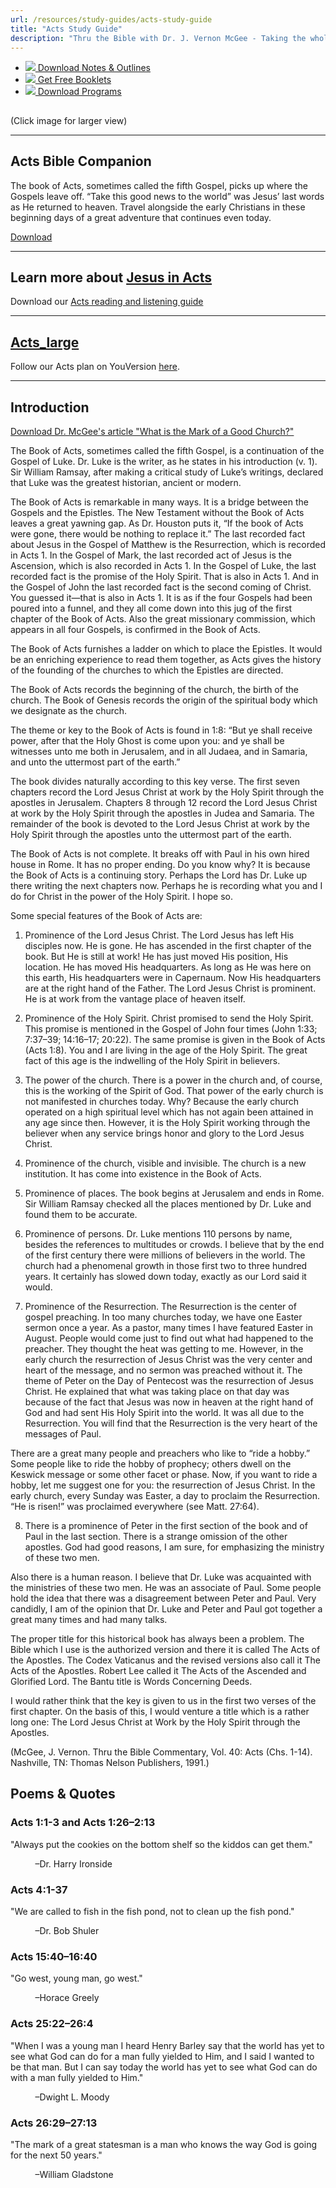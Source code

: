 ```yaml
---
url: /resources/study-guides/acts-study-guide
title: "Acts Study Guide"
description: "Thru the Bible with Dr. J. Vernon McGee - Taking the whole Word to the whole world"
---
```





* [*![](http://ttb.org/img/icon-download.png)* Download Notes & Outlines](/docs/default-source/notes-and-outlines_2022/no42_acts.pdf?sfvrsn=45f1816_2 "download notes")
* [*![](http://ttb.org/img/icon-document.png)* Get Free Booklets](/resources/electronic-booklets "get free booklets")
* [*![](http://ttb.org/img/icon-youtube-sm.png)* Download Programs](/resources/free-5-year-series-downloads "Listen")







## 


(Click image for larger view)




---


## Acts Bible Companion


The book of Acts, sometimes called the fifth Gospel, picks up where the Gospels leave off. “Take this good news to the world” was Jesus’ last words as He returned to heaven. Travel alongside the early Christians in these beginning days of a great adventure that continues even today.


[Download](https://ttb.org/docs/default-source/booklets/ttb_acts-bible-companion.pdf?sfvrsn=de6b1816_2 "Download") 



---


## Learn more about [Jesus in Acts](https://ttb.org/images/default-source/jesus-in/TTB_Jesus-in-Actsadb8d0bf-d906-4019-94e4-2981f395773a)
Download our [Acts reading and listening guide](/docs/default-source/read-thru/ttb_read-thru-acts.pdf?sfvrsn=6d6a1816_2 "Acts reading and listening guide")




---



## [Acts_large](https://www.bible.com/reading-plans/21349-thru-the-bible-acts-of-the-apostles)
Follow our Acts plan on YouVersion [here](https://www.bible.com/reading-plans/21349-thru-the-bible-acts-of-the-apostles).




---


## Introduction


[Download Dr. McGee's article "What is the Mark of a Good Church?"](/docs/default-source/Extra-Materials/what-is-the-mark-of-a-good-church.pdf?sfvrsn=64af1c16_0 "Download Dr. McGee's article 'What is the Mark of a Good Church?'")  

  

The Book of Acts, sometimes called the fifth Gospel, is a continuation of the Gospel of Luke. Dr. Luke is the writer, as he states in his introduction (v. 1). Sir William Ramsay, after making a critical study of Luke’s writings, declared that Luke was the greatest historian, ancient or modern.


The Book of Acts is remarkable in many ways. It is a bridge between the Gospels and the Epistles. The New Testament without the Book of Acts leaves a great yawning gap. As Dr. Houston puts it, “If the book of Acts were gone, there would be nothing to replace it.” The last recorded fact about Jesus in the Gospel of Matthew is the Resurrection, which is recorded in Acts 1. In the Gospel of Mark, the last recorded act of Jesus is the Ascension, which is also recorded in Acts 1. In the Gospel of Luke, the last recorded fact is the promise of the Holy Spirit. That is also in Acts 1. And in the Gospel of John the last recorded fact is the second coming of Christ. You guessed it—that is also in Acts 1. It is as if the four Gospels had been poured into a funnel, and they all come down into this jug of the first chapter of the Book of Acts. Also the great missionary commission, which appears in all four Gospels, is confirmed in the Book of Acts.


The Book of Acts furnishes a ladder on which to place the Epistles. It would be an enriching experience to read them together, as Acts gives the history of the founding of the churches to which the Epistles are directed.


The Book of Acts records the beginning of the church, the birth of the church. The Book of Genesis records the origin of the spiritual body which we designate as the church.


The theme or key to the Book of Acts is found in 1:8: “But ye shall receive power, after that the Holy Ghost is come upon you: and ye shall be witnesses unto me both in Jerusalem, and in all Judaea, and in Samaria, and unto the uttermost part of the earth.”


The book divides naturally according to this key verse. The first seven chapters record the Lord Jesus Christ at work by the Holy Spirit through the apostles in Jerusalem. Chapters 8 through 12 record the Lord Jesus Christ at work by the Holy Spirit through the apostles in Judea and Samaria. The remainder of the book is devoted to the Lord Jesus Christ at work by the Holy Spirit through the apostles unto the uttermost part of the earth.


The Book of Acts is not complete. It breaks off with Paul in his own hired house in Rome. It has no proper ending. Do you know why? It is because the Book of Acts is a continuing story. Perhaps the Lord has Dr. Luke up there writing the next chapters now. Perhaps he is recording what you and I do for Christ in the power of the Holy Spirit. I hope so.


Some special features of the Book of Acts are:


1. Prominence of the Lord Jesus Christ. The Lord Jesus has left His disciples now. He is gone. He has ascended in the first chapter of the book. But He is still at work! He has just moved His position, His location. He has moved His headquarters. As long as He was here on this earth, His headquarters were in Capernaum. Now His headquarters are at the right hand of the Father. The Lord Jesus Christ is prominent. He is at work from the vantage place of heaven itself.


2. Prominence of the Holy Spirit. Christ promised to send the Holy Spirit. This promise is mentioned in the Gospel of John four times (John 1:33; 7:37–39; 14:16–17; 20:22). The same promise is given in the Book of Acts (Acts 1:8). You and I are living in the age of the Holy Spirit. The great fact of this age is the indwelling of the Holy Spirit in believers.


3. The power of the church. There is a power in the church and, of course, this is the working of the Spirit of God. That power of the early church is not manifested in churches today. Why? Because the early church operated on a high spiritual level which has not again been attained in any age since then. However, it is the Holy Spirit working through the believer when any service brings honor and glory to the Lord Jesus Christ.


4. Prominence of the church, visible and invisible. The church is a new institution. It has come into existence in the Book of Acts.


5. Prominence of places. The book begins at Jerusalem and ends in Rome. Sir William Ramsay checked all the places mentioned by Dr. Luke and found them to be accurate.


6. Prominence of persons. Dr. Luke mentions 110 persons by name, besides the references to multitudes or crowds. I believe that by the end of the first century there were millions of believers in the world. The church had a phenomenal growth in those first two to three hundred years. It certainly has slowed down today, exactly as our Lord said it would.


7. Prominence of the Resurrection. The Resurrection is the center of gospel preaching. In too many churches today, we have one Easter sermon once a year. As a pastor, many times I have featured Easter in August. People would come just to find out what had happened to the preacher. They thought the heat was getting to me. However, in the early church the resurrection of Jesus Christ was the very center and heart of the message, and no sermon was preached without it. The theme of Peter on the Day of Pentecost was the resurrection of Jesus Christ. He explained that what was taking place on that day was because of the fact that Jesus was now in heaven at the right hand of God and had sent His Holy Spirit into the world. It was all due to the Resurrection. You will find that the Resurrection is the very heart of the messages of Paul.


There are a great many people and preachers who like to “ride a hobby.” Some people like to ride the hobby of prophecy; others dwell on the Keswick message or some other facet or phase. Now, if you want to ride a hobby, let me suggest one for you: the resurrection of Jesus Christ. In the early church, every Sunday was Easter, a day to proclaim the Resurrection. “He is risen!” was proclaimed everywhere (see Matt. 27:64).


8. There is a prominence of Peter in the first section of the book and of Paul in the last section. There is a strange omission of the other apostles. God had good reasons, I am sure, for emphasizing the ministry of these two men.


Also there is a human reason. I believe that Dr. Luke was acquainted with the ministries of these two men. He was an associate of Paul. Some people hold the idea that there was a disagreement between Peter and Paul. Very candidly, I am of the opinion that Dr. Luke and Peter and Paul got together a great many times and had many talks.


The proper title for this historical book has always been a problem. The Bible which I use is the authorized version and there it is called The Acts of the Apostles. The Codex Vaticanus and the revised versions also call it The Acts of the Apostles. Robert Lee called it The Acts of the Ascended and Glorified Lord. The Bantu title is Words Concerning Deeds.


I would rather think that the key is given to us in the first two verses of the first chapter. On the basis of this, I would venture a title which is a rather long one: The Lord Jesus Christ at Work by the Holy Spirit through the Apostles.


(McGee, J. Vernon. Thru the Bible Commentary, Vol. 40: Acts (Chs. 1-14). Nashville, TN: Thomas Nelson Publishers, 1991.)





## Poems & Quotes






### Acts 1:1-3 and Acts 1:26–2:13


"Always put the cookies on the bottom shelf so the kiddos can get them."  

          –Dr. Harry Ironside


### Acts 4:1-37


"We are called to fish in the fish pond, not to clean up the fish pond."  

          –Dr. Bob Shuler


### Acts 15:40–16:40


"Go west, young man, go west."  

          –Horace Greely


### Acts 25:22–26:4


"When I was a young man I heard Henry Barley say that the world has yet to see what God can do for a man fully yielded to Him, and I said I wanted to be that man. But I can say today the world has yet to see what God can do with a man fully yielded to Him."  

          –Dwight L. Moody


### Acts 26:29–27:13


"The mark of a great statesman is a man who knows the way God is going for the next 50 years."  

          –William Gladstone






